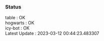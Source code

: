 ### Status


table : OK  
hogwarts : OK  
icy-bot : OK  
Latest Update : 2023-03-12 00:44:23.483307
